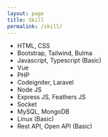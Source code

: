 ```yaml
---
layout: page
title: Skill
permalink: /skill/
---
```


* HTML, CSS
* Bootstrap, Tailwind, Bulma
* Javascript, Typescript (Basic)
* Vue
* PHP
* Codeigniter, Laravel
* Node JS
* Express JS, Feathers JS
* Socket
* MySQL, MongoDB
* Linux (Basic)
* Rest API, Open API (Basic)